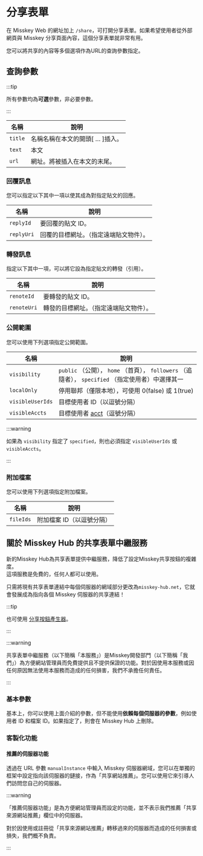 # 分享表單

在 Misskey Web 的網址加上 `/share`，可打開分享表單。如果希望使用者從外部網頁與 Misskey 分享頁面內容，這個分享表單就非常有用。

您可以將共享的內容等多個選項作為URL的查詢參數指定。

## 查詢參數

:::tip

所有參數均為**可選**參數，非必要參數。

:::

| 名稱      | 說明                                                                     |
| ------- | ---------------------------------------------------------------------- |
| `title` | 名稱名稱在本文的開頭[ … ]插入。 |
| `text`  | 本文                                                                     |
| `url`   | 網址。將被插入在本文的末尾。                                                         |

### 回覆訊息

您可以指定以下其中一項以使其成為對指定貼文的回應。

| 名稱         | 說明                  |
| ---------- | ------------------- |
| `replyId`  | 要回覆的貼文 ID。          |
| `replyUri` | 回覆的目標網址。（指定遠端貼文物件）。 |

### 轉發訊息

指定以下其中一項，可以將它設為指定貼文的轉發（引用）。

| 名稱          | 說明                  |
| ----------- | ------------------- |
| `renoteId`  | 要轉發的貼文 ID。          |
| `renoteUri` | 轉發的目標網址。（指定遠端貼文物件）。 |

### 公開範圍

您可以使用下列選項指定公開範圍。

| 名稱               | 說明                                                                      |
| ---------------- | ----------------------------------------------------------------------- |
| `visibility`     | `public` （公開）， `home` （首頁）， `followers` （追隨者）， `specified` （指定使用者）中選擇其一 |
| `localOnly`      | 停用聯邦（僅限本地），可使用 0(false) 或 1(true) |
| `visibleUserIds` | 目標使用者 ID（以逗號分隔）                                                         |
| `visibleAccts`   | 目標使用者 [acct](../resources/glossary/#acct)（逗號分隔）                         |

:::warning

如果為 `visibility` 指定了 `specified`，則也必須指定 `visibleUserIds` 或 `visibleAccts`。

:::

### 附加檔案

您可以使用下列選項指定附加檔案。

| 名稱        | 說明             |
| --------- | -------------- |
| `fileIds` | 附加檔案 ID（以逗號分隔） |

## 關於 Misskey Hub 的共享表單中繼服務

<a name="hub-share-disclaimer" id="hub-share-disclaimer"></a>

新的Misskey Hub為共享表單提供中繼服務，降低了設定Misskey共享按鈕的複雜度。  
這項服務是免費的，任何人都可以使用。

只需將現有共享表單連結中每個伺服器的網域部分更改為`misskey-hub.net`，它就會發展成為指向各個 Misskey 伺服器的共享連結！

:::tip

也可使用 [分享按鈕產生器](/tools/share-link-generator/)。

:::

:::warning

共享表單中繼服務（以下簡稱「本服務」）是Misskey開發部門（以下簡稱「我們」）為方便網站管理員而免費提供且不提供保證的功能。對於因使用本服務或因任何原因無法使用本服務而造成的任何損害，我們不承擔任何責任。

:::

### 基本參數

基本上，你可以使用上面介紹的參數，但不能使用**依賴每個伺服器的參數**，例如使用者 ID 和檔案 ID。如果指定了，則會在 Misskey Hub 上刪除。

### 客製化功能

#### 推薦的伺服器功能

透過在 URL 參數 `manualInstance` 中輸入 Misskey 伺服器網域，您可以在單獨的框架中設定指向該伺服器的鏈接，作為「共享網站推薦」。您可以使用它來引導人們訪問您自己的伺服器。

:::warning

「推薦伺服器功能」是為方便網站管理員而設定的功能，並不表示我們推薦「共享來源網站推薦」欄位中的伺服器。

對於因使用或註冊從「共享來源網站推薦」轉移過來的伺服器而造成的任何損害或損失，我們概不負責。

:::

